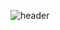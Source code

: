![header](https://capsule-render.vercel.app/api?type=waving&color=timeAuto&height=300&section=header&text=WELCOME&desc=%0DJIHYEON's%20Github&fontSize=90)
